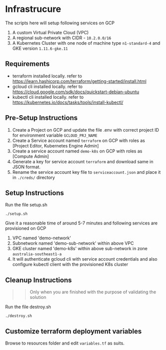 # Infrastrucure

The scripts here will setup following services on GCP

1. A custom Virtual Private Cloud (VPC)
2. A regional sub-network with CIDR - `10.2.0.0/16`
3. A Kubernetes Cluster with one node of machine type `n1-standard-4` and GKE version `1.11.6-gke.11`

## Requirements

* terraform installed locally. refer to https://learn.hashicorp.com/terraform/getting-started/install.html
* gcloud cli installed locally. refer to https://cloud.google.com/sdk/docs/quickstart-debian-ubuntu
* kubectl cli installed locally. refer to https://kubernetes.io/docs/tasks/tools/install-kubectl/

## Pre-Setup Instructions

1. Create a Project on GCP and update the file .env with correct project ID for environment variable `GCLOUD_PRJ_NAME`
2. Create a Service account named `terraform` on GCP with roles as [Project Editor, Kubernetes Engine Admin]
3. Create a service account named `demo-k8s` on GCP with roles as [Compute Admin]
4. Generate a key for service account `terraform` and download same in JSON format.
5. Rename the service account key file to `serviceaccount.json` and place it in `./creds/` directory

## Setup Instructions

Run the file setup.sh

```
./setup.sh
```

Give it a reasonable time of around 5-7 minutes and following services are provisioned on GCP
1. VPC named 'demo-network'
2. Subnetwork named 'demo-sub-network' within above VPC
3. GKE cluster named 'demo-k8s' within above sub-network in zone `australia-southeast1-a`
4. It will authenticate gcloud cli with service account credentials and also configure kubectl client with the provisioned K8s cluster

## Cleanup Instructions

>> Only when you are finished with the purpose of validating the solution

Run the file destroy.sh

```
./destroy.sh
```

## Customize terraform deployment variables

Browse to resources folder and edit `variables.tf` as suits.